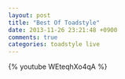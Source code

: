 ```yaml
---
layout: post
title: "Best Of Toadstyle"
date: 2013-11-26 23:21:48 +0900
comments: true
categories: toadstyle live
---
```


{% youtube WEteqhXo4qA %}

